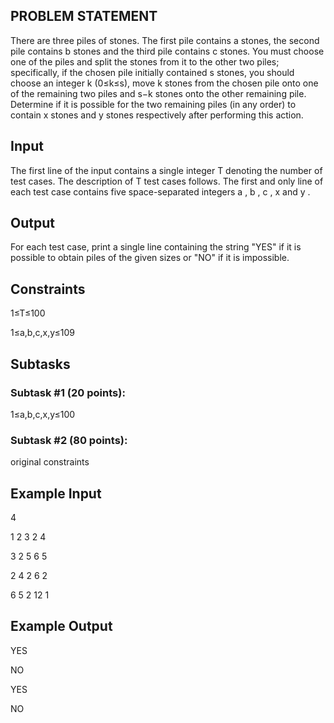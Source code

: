 ## PROBLEM STATEMENT 
There are three piles of stones. The first pile contains a stones, the second pile contains b stones and the third pile contains c
stones. You must choose one of the piles and split the stones from it to the other two piles; specifically, if the chosen pile 
initially contained s stones, you should choose an integer k (0≤k≤s), move k stones from the chosen pile onto one of the remaining
two piles and s−k stones onto the other remaining pile. Determine if it is possible for the two remaining piles (in any order) to 
contain x stones and y stones respectively after performing this action.

## Input
The first line of the input contains a single integer T denoting the number of test cases. The description of T test cases follows.
The first and only line of each test case contains five space-separated integers a , b , c , x and y .

## Output
For each test case, print a single line containing the string "YES" if it is possible to obtain piles of the given sizes or "NO" if
it is impossible.

## Constraints
1≤T≤100

1≤a,b,c,x,y≤109

## Subtasks

### Subtask #1 (20 points):
1≤a,b,c,x,y≤100

### Subtask #2 (80 points):
original constraints

## Example Input
4

1   2   3   2   4

3   2   5   6   5

2   4   2   6   2

6   5   2   12  1

## Example Output
YES

NO

YES

NO
